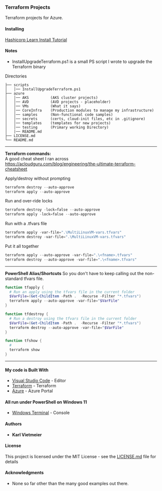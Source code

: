 ### Terraform Projects

Terraform projects for Azure.

#### Installing

[Hashicorp Learn Install Tutorial](https://learn.hashicorp.com/tutorials/terraform/install-cli?in=terraform/certification-associate-tutorials)

#### Notes

* InstallUpgradeTerraform.ps1 is a small PS script I wrote to upgrade the Terraform binary

Directories

```text
├── scripts
│   │── InstallUpgradeTerraform.ps1
├── azure
│   │── AKS          (AKS cluster projects)
│   │── AVD          (AVD projects - placeholder)
│   │── VMs          (What it says)
│   │── CoreInfra    (Production modules to manage my infrastructure)
│   │── samples      (Non-functional code samples)
│   │── secrets      (certs, cloud-init files, etc in .gitignore)
│   │── templates    (templates for new projects)
│   │── testing      (Primary working Directory)
│   |── README.md
├── LICENSE.md
└── README.md
```

---
**Terraform commands:**  
A good cheat sheet I ran across  
<https://acloudguru.com/blog/engineering/the-ultimate-terraform-cheatsheet>

Apply/destroy without prompting  

```powershell
terraform destroy --auto-approve
terraform apply --auto-approve
```

Run and over-ride locks  

```powershell
terraform destroy -lock=false --auto-approve
terraform apply -lock=false --auto-approve
```

Run with a .tfvars file  

```powershell
terraform apply -var-file=".\MultiLinuxVM-vars.tfvars"
terraform destroy -var-file=".\MultiLinuxVM-vars.tfvars"
```

Put it all together  

```powershell
terraform apply --auto-approve -var-file=".\<fname>.tfvars"
terraform destroy --auto-approve -var-file=".\<fname>.tfvars"
```

---
**PowerShell Alias/Shortcuts**
So you don't have to keep calling out the non-standard tfvars file.

```powershell
function tfapply {
  # Run an apply using the tfvars file in the current folder
  $VarFile=(Get-ChildItem -Path .  -Recurse -Filter "*.tfvars")
  terraform apply --auto-approve -var-file="$VarFile"
}
```

```powershell
function tfdestroy {
  # Run a destroy using the tfvars file in the current folder 
  $VarFile=(Get-ChildItem -Path .  -Recurse -Filter "*.tfvars")
  terraform destroy --auto-approve -var-file="$VarFile"
}
```

```powershell
function tfshow {
  # 
  terraform show
}
```

---
  
#### My code is Built With

* [Visual Studio Code](https://code.visualstudio.com/) - Editor
* [Terraform](https://www.terraform.io/) - Terraform
* [Azure](portal.azure.com) - Azure Portal

#### All run under PowerShell on Windows 11

* [Windows Terminal](https://docs.microsoft.com/en-us/windows/terminal/) - Console

#### Authors

* **Karl Vietmeier**

#### License

This project is licensed under the MIT License - see the [LICENSE.md](LICENSE.md) file for details

#### Acknowledgments

* None so far other than the many good examples out there.

